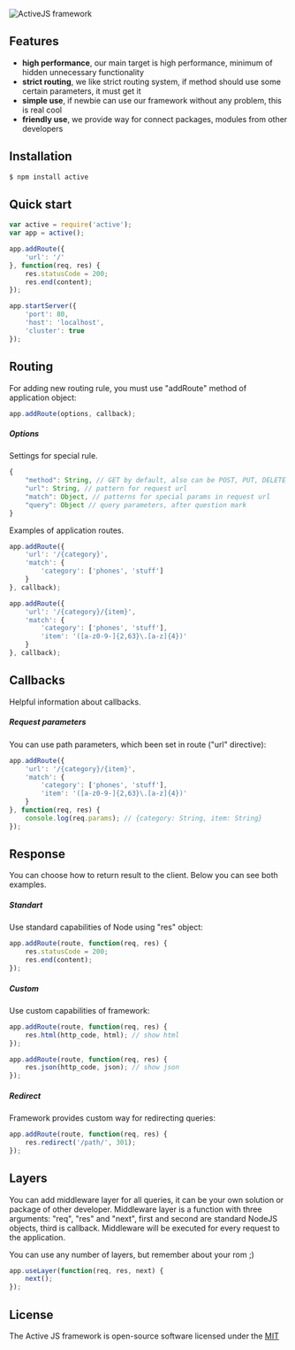 ![ActiveJS framework](http://s1.oboiki.net/files/images/active_logo.png)
## Features
- **high performance**, our main target is high performance, minimum of hidden unnecessary functionality
- **strict routing**, we like strict routing system, if method should use some certain parameters, it must get it
- **simple use**, if newbie can use our framework without any problem, this is real cool
- **friendly use**, we provide way for connect packages, modules from other developers

## Installation

```bash
$ npm install active
```

## Quick start

```js
var active = require('active');
var app = active();

app.addRoute({
    'url': '/'
}, function(req, res) {
    res.statusCode = 200;
    res.end(content);
});

app.startServer({
    'port': 80,
    'host': 'localhost',
    'cluster': true
});
```

## Routing

For adding new routing rule, you must use "addRoute" method of application object:

```js
app.addRoute(options, callback);
```

##### Options
Settings for special rule.

```js
{
    "method": String, // GET by default, also can be POST, PUT, DELETE
    "url": String, // pattern for request url
    "match": Object, // patterns for special params in request url
    "query": Object // query parameters, after question mark
}
```

Examples of application routes.

```js
app.addRoute({
    'url': '/{category}',
    'match': {
        'category': ['phones', 'stuff']
    }
}, callback);

app.addRoute({
    'url': '/{category}/{item}',
    'match': {
        'category': ['phones', 'stuff'],
        'item': '([a-z0-9-]{2,63}\.[a-z]{4})'
    }
}, callback);
```

## Callbacks

Helpful information about callbacks.

##### Request parameters

You can use path parameters, which been set in route ("url" directive):

```js
app.addRoute({
    'url': '/{category}/{item}',
    'match': {
        'category': ['phones', 'stuff'],
        'item': '([a-z0-9-]{2,63}\.[a-z]{4})'
    }
}, function(req, res) {
    console.log(req.params); // {category: String, item: String}
});
```

## Response

You can choose how to return result to the client. Below you can see both examples.

##### Standart
Use standard capabilities of Node using "res" object:
```js
app.addRoute(route, function(req, res) {
    res.statusCode = 200;
    res.end(content);
});
```

##### Custom
Use custom capabilities of framework:
```js
app.addRoute(route, function(req, res) {
    res.html(http_code, html); // show html
});
```

```js
app.addRoute(route, function(req, res) {
    res.json(http_code, json); // show json
});
```

##### Redirect
Framework provides custom way for redirecting queries:
```js
app.addRoute(route, function(req, res) {
    res.redirect('/path/', 301);
});
```

## Layers

You can add middleware layer for all queries, it can be your own solution or package of other developer. Middleware layer is a function with three arguments: "req", "res" and "next", first and second are standard NodeJS objects, third is callback. Middleware will be executed for every request to the application.

You can use any number of layers, but remember about your rom ;)

```js
app.useLayer(function(req, res, next) {
    next();
});
```

## License

The Active JS framework is open-source software licensed under the [MIT](LICENSE)